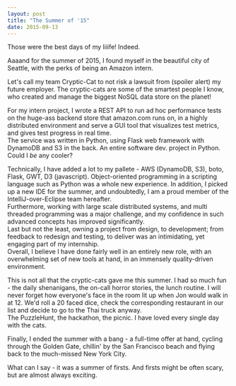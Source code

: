```yaml
---
layout: post
title: "The Summer of '15"
date: 2015-09-13
---
```


<p>
Those were the best days of my liiife! Indeed.
</p>

<p>
Aaaand for the summer of 2015, I found myself in the beautiful city of Seattle, with the perks of being an Amazon intern.
</p>

<p>
Let's call my team Cryptic-Cat to not risk a lawsuit from (spoiler alert) my future employer.
The cryptic-cats are some of the smartest people I know, who created and manage the biggest NoSQL data store on the planet!
</p>

<p>
For my intern project, I wrote a REST API to run ad hoc performance tests on the huge-ass backend store that amazon.com runs on,
in a highly distributed environment and serve a GUI tool that visualizes test metrics, and gives test progress in real time.
<br> The service was written in Python, using Flask web framework with DynamoDB and S3 in the back. 
An entire software dev. project in Python. Could I <i>be</i> any cooler?
</p>

<p>
Technically, I have added a lot to my pallete - AWS	 (DynamoDB,	 S3),	 boto,	 Flask, GWT,	D3	(javascript). Object-oriented 
programming in a scripting language such as Python was a whole new experience. In addition, I picked up a new IDE for the summer, and undoubtedly, I am a proud member of the IntelliJ-over-Eclipse team hereafter.
<br>
Furthermore, working with large scale distributed systems, and multi threaded programming was a major challenge, 
and my confidence in such advanced concepts has improved significantly.
<br>
Last but not the least, owning a project from design, to development; from feedback to redesign and testing, to deliver was 
an intimidating, yet engaging part of my internship.
<br>
Overall, I believe I have done fairly well in an entirely new role, 
with an overwhelming set of new tools at hand, in an immensely quality-driven environment.
</p>

<p>
This is not all that the cryptic-cats gave me this summer. I had so much fun - the daily shenanigans, the on-call horror stories, the lunch routine. I will never forget how everyone's face in the room lit up when Jon would walk in at 12. We'd roll a 20 faced dice, check the corresponding restaurant in our list and decide to go to the Thai truck anyway.
<br>
The PuzzleHunt, the hackathon, the picnic. I have loved every single day with the cats.
</p>

<p>
Finally, I ended the summer with a bang - a full-time offer at hand, cycling through the Golden Gate, chillin' by the San Francisco beach and flying back to the much-missed New York City.
</p>

<p>
What can I say - it was a summer of firsts. And firsts might be often scary, but are almost always exciting.
</p>
